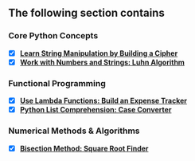 ## The following section contains 

### Core Python Concepts
- [x] [**Learn String Manipulation by Building a Cipher**](./Non-Certification-Projects/Section%201/cipher)
- [x] [**Work with Numbers and Strings: Luhn Algorithm**](./Non-Certification-Projects/Section%201/Luhn%20Algo)

### Functional Programming
- [x] [**Use Lambda Functions: Build an Expense Tracker**](./Non-Certification-Projects/Section%201/Expense%20Tracker)
- [x] [**Python List Comprehension: Case Converter**](./Non-Certification-Projects/Section%201/Case%20Converter)

### Numerical Methods & Algorithms
- [x] [**Bisection Method: Square Root Finder**](./Non-Certification-Projects/Section%201/Find%20the%20Square%20Root%20of%20a%20Number)
